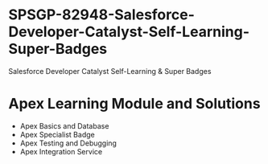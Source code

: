 # SPSGP-82948-Salesforce-Developer-Catalyst-Self-Learning-Super-Badges
Salesforce Developer Catalyst Self-Learning &amp; Super Badges

# Apex Learning Module and Solutions

- Apex Basics and Database
- Apex Specialist Badge
- Apex Testing and Debugging
- Apex Integration Service
